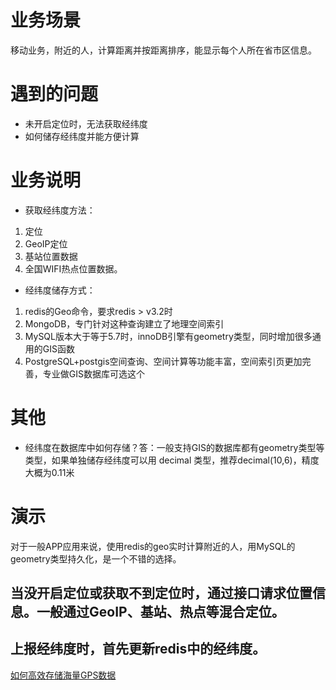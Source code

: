 # 业务场景
移动业务，附近的人，计算距离并按距离排序，能显示每个人所在省市区信息。

# 遇到的问题
- 未开启定位时，无法获取经纬度
- 如何储存经纬度并能方便计算

# 业务说明
- 获取经纬度方法：
1. 定位 
2. GeoIP定位 
3. 基站位置数据 
4. 全国WIFI热点位置数据。
- 经纬度储存方式：
1. redis的Geo命令，要求redis > v3.2时 
2. MongoDB，专门针对这种查询建立了地理空间索引 
3. MySQL版本大于等于5.7时，innoDB引擎有geometry类型，同时增加很多通用的GIS函数 
4. PostgreSQL+postgis空间查询、空间计算等功能丰富，空间索引页更加完善，专业做GIS数据库可选这个

# 其他
- 经纬度在数据库中如何存储？答：一般支持GIS的数据库都有geometry类型等类型，如果单独储存经纬度可以用 decimal 类型，推荐decimal(10,6)，精度大概为0.11米

# 演示

对于一般APP应用来说，使用redis的geo实时计算附近的人，用MySQL的geometry类型持久化，是一个不错的选择。

## 当没开启定位或获取不到定位时，通过接口请求位置信息。一般通过GeoIP、基站、热点等混合定位。

## 上报经纬度时，首先更新redis中的经纬度。


[如何高效存储海量GPS数据][1]



  [1]: https://yq.aliyun.com/articles/74460